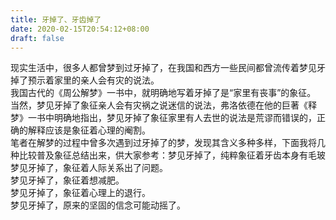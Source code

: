 ```yaml
---
title: 牙掉了、牙齿掉了
date: 2020-02-15T20:54:12+08:00
draft: false
---
```


现实生活中，很多人都曾梦到过牙掉了，在我国和西方一些民间都曾流传着梦见牙掉了预示着家里的亲人会有灾的说法。<br>
我国古代的《周公解梦》一书中，就明确地写着牙掉了是“家里有丧事”的象征。<br>
当然，梦见牙掉了象征亲人会有灾祸之说迷信的说法，弗洛依德在他的巨著《释梦》一书中明确地指出，梦见牙掉了象征家里有人去世的说法是荒谬而错误的，正确的解释应该是象征着心理的阉割。<br>
笔者在解梦的过程中曾多次遇到过牙掉了的梦，发现其含义多种多样，下面我将几种比较普及象征总结出来，供大家参考：梦见牙掉了，纯粹象征着牙齿本身有毛玻梦见牙掉了，象征着人际关系出了问题。<br>
梦见牙掉了，象征着想减肥。<br>
梦见牙掉了，象征着心理上的退行。<br>
梦见牙掉了，原来的坚固的信念可能动摇了。<br>
